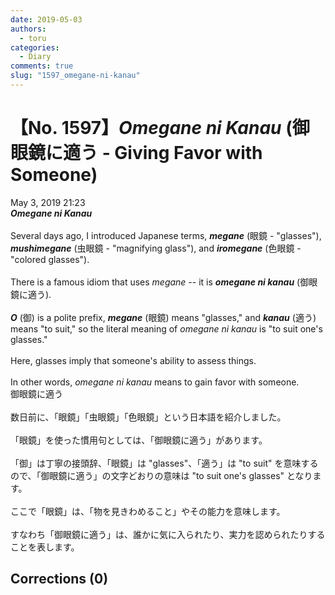 ```yaml
---
date: 2019-05-03
authors:
  - toru
categories:
  - Diary
comments: true
slug: "1597_omegane-ni-kanau"
---
```


# 【No. 1597】<strong><em>Omegane ni Kanau</strong></em> (御眼鏡に適う - Giving Favor with Someone)
<div class="date">May 3, 2019 21:23</div>
<div id="post"><div id="body_show_ori">
<strong><em>Omegane ni Kanau</strong></em><br/><br/>Several days ago, I introduced Japanese terms, <strong><em>megane</em></strong> (眼鏡 - "glasses"), <strong><em>mushimegane</em></strong> (虫眼鏡 - "magnifying glass"), and <strong><em>iromegane</em></strong> (色眼鏡 - "colored glasses").<br/><br/>There is a famous idiom that uses <em>megane</em> -- it is <strong><em>omegane ni kanau</em></strong> (御眼鏡に適う).<br/><br/><strong><em>O</em></strong> (御) is a polite prefix, <strong><em>megane</em></strong> (眼鏡) means "glasses," and <strong><em>kanau</em></strong> (適う) means "to suit," so the literal meaning of <em>omegane ni kanau</em> is "to suit one's glasses."<br/><br/>Here, glasses imply that someone's ability to assess things.<br/><br/>In other words, <em>omegane ni kanau</em> means to gain favor with someone.
</div></div>

<!-- more -->

<div id="post_ja"><div id="body_show_mo">
御眼鏡に適う<br/><br/>数日前に、「眼鏡」「虫眼鏡」「色眼鏡」という日本語を紹介しました。<br/><br/>「眼鏡」を使った慣用句としては、「御眼鏡に適う」があります。<br/><br/>「御」は丁寧の接頭辞、「眼鏡」は "glasses"、「適う」は "to suit" を意味するので、「御眼鏡に適う」の文字どおりの意味は "to suit one's glasses" となります。<br/><br/>ここで「眼鏡」は、「物を見きわめること」やその能力を意味します。<br/><br/>すなわち「御眼鏡に適う」は、誰かに気に入られたり、実力を認められたりすることを表します。
</div></div>

## Corrections (0)
